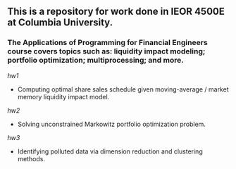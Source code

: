 ## This is a repository for work done in IEOR 4500E at Columbia University. 

### The Applications of Programming for Financial Engineers course covers topics such as: liquidity impact modeling; portfolio optimization; multiprocessing; and more.

*hw1*
- Computing optimal share sales schedule given moving-average / market memory liquidity impact model.

*hw2*
- Solving unconstrained Markowitz portfolio optimization problem.

*hw3*
- Identifying polluted data via dimension reduction and clustering methods.
